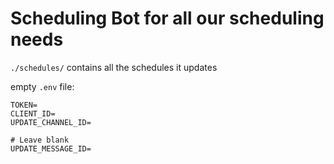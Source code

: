 # Scheduling Bot for all our scheduling needs

`./schedules/` contains all the schedules it updates

empty `.env` file:

```
TOKEN=
CLIENT_ID=
UPDATE_CHANNEL_ID=

# Leave blank
UPDATE_MESSAGE_ID=
```
